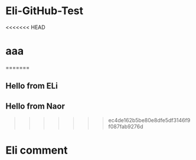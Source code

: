 # Eli-GitHub-Test
<<<<<<< HEAD
# aaa
=======
## Hello from ELi
## Hello from Naor
>>>>>>> ec4de162b5be80e8dfe5df3146f9f087fab9276d

# Eli comment
